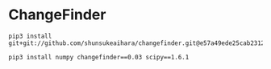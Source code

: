 <!--
title: "ChangeFinder"
custom_edit_url: https://github.com/netdata/netdata/edit/master/collectors/python.d.plugin/changefinder/README.md
-->

# ChangeFinder

```
pip3 install git+git://github.com/shunsukeaihara/changefinder.git@e57a49ede25cab2312604fc54dcbdcf02184e9e4

pip3 install numpy changefinder==0.03 scipy==1.6.1
```